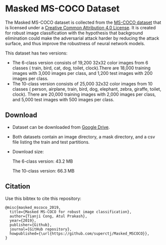 # Masked MS-COCO Dataset
The Masked MS-COCO dataset is collected from the
[MS-COCO dataset](http://cocodataset.org/#termsofuse) that is licensed under a 
[Creative Common Attribution 4.0 License](https://creativecommons.org/licenses/by/4.0/legalcode).
It is created for robust image classification with the hypothesis that 
background elimination could make the adversarial attack harder by reducing the 
attack surface, and thus improve the robustness of neural network models.

This dataset has two versions:
* The 6-class version consists of 19,200 32x32 color images from 6 classes (
  train, bird, cat, dog, toilet, clock).There are 18,000 training images with 
  3,000 images per class, and 1,200 test images with 200 images per class.
* The 10-class version consists of 25,000 32x32 color images from 10 classes (
  person, airplane, train, bird, dog, elephant, zebra, giraffe, toilet, clock).
  There are 20,000 training images with 2,000 images per class, and 5,000 test 
  images with 500 images per class.

## Download

* Dataset can be downloaded from [Google Drive](https://drive.google.com/drive/folders/17Xf8kFTADl7nH_d6a9NGQz0DJ-F9G5vy).
* Both datasets contain an image directory, a mask directory, and a csv file
  listing the train and test partitions.
* Download size:

  The 6-class version: 43.2 MB

  The 10-class version: 66.3 MB

## Citation
Use this bibtex to cite this repository:
```
@misc{masked_mscoco_2019,
  title={Masked MS-COCO for robust image classification},
  author={Tianji Cong, Atul Prakash},
  year={2019},
  publisher={Github},
  journal={GitHub repository},
  howpublished={\url{https://github.com/superctj/Masked_MSCOCO}},
}
```